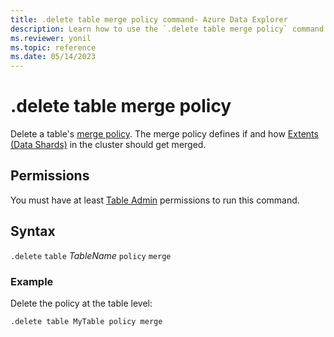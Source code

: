 ```yaml
---
title: .delete table merge policy command- Azure Data Explorer
description: Learn how to use the `.delete table merge policy` command to delete a table's merge policy.
ms.reviewer: yonil
ms.topic: reference
ms.date: 05/14/2023
---
```

# .delete table merge policy

Delete a table's [merge policy](mergepolicy.md). The merge policy defines if and how [Extents (Data Shards)](../management/extents-overview.md) in the cluster should get merged. 
 
## Permissions

You must have at least [Table Admin](access-control/role-based-access-control.md) permissions to run this command.

## Syntax

`.delete` `table` *TableName* `policy` `merge` 

### Example

Delete the policy at the table level:

```kusto
.delete table MyTable policy merge 
```
